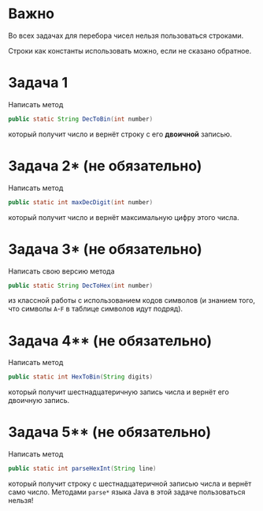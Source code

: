 # Важно
Во всех задачах для перебора чисел нельзя пользоваться строками.

Строки как константы использовать можно, если не сказано обратное.

# Задача 1

Написать метод
```java
public static String DecToBin(int number)
```
который получит число и вернёт строку с его **двоичной** записью.

# Задача 2* (не обязательно)

Написать метод
```java
public static int maxDecDigit(int number)
```
который получит число и вернёт максимальную цифру этого числа.

# Задача 3* (не обязательно)

Написать свою версию метода
```java
public static String DecToHex(int number)
```
из классной работы с использованием кодов символов (и знанием того, что символы `A`-`F` в таблице символов идут подряд).

# Задача 4** (не обязательно)

Написать метод
```java
public static int HexToBin(String digits)
```
который получит шестнадцатеричную запись числа и вернёт его двоичную запись.

# Задача 5** (не обязательно)

Написать метод
```java
public static int parseHexInt(String line)
```
который получит строку с шеcтнадцатеричной записью числа и вернёт само число. Методами `parse*` языка Java в этой задаче пользоваться нельзя!

